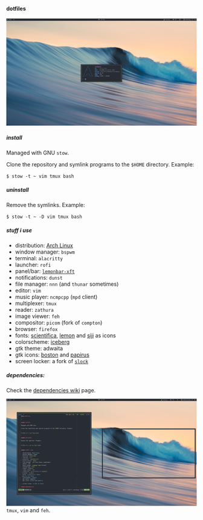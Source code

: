 #### dotfiles

![1](./.img/1.png)

##### install

Managed with GNU `stow`.

Clone the repository and symlink programs to the `$HOME` directory. Example:

```
$ stow -t ~ vim tmux bash
```

##### uninstall

Remove the symlinks. Example:

```
$ stow -t ~ -D vim tmux bash
```

##### stuff i use

- distribution: [Arch Linux](https://archlinux.org)
- window manager: `bspwm`
- terminal: `alacritty`
- launcher: `rofi`
- panel/bar: [`lemonbar-xft`](https://github.com/krypt-n/bar)
- notifications: `dunst`
- file manager: `nnn` (and `thunar` sometimes)
- editor: `vim`
- music player: `ncmpcpp` (`mpd` client)
- multiplexer: `tmux`
- reader: `zathura`
- image viewer: `feh`
- compositor: `picom` (fork of `compton`)
- browser: `firefox`
- fonts: [scientifica](https://github.com/NerdyPepper/scientifica), [lemon](https://github.com/cmvnd/fonts) and [siji](https://github.com/stark/siji) as icons
- colorscheme: [iceberg](https://github.com/cocopon/iceberg.vim)
- gtk theme: adwaita
- gtk icons: [boston](https://github.com/heychrisd/Boston-Icons) and [papirus](https://github.com/PapirusDevelopmentTeam/papirus-icon-theme)
- screen locker: a fork of [`slock`](https://github.com/cer-0/suckless/tree/iceberg/slock)

##### dependencies:

Check the [dependencies wiki](https://github.com/cer-0/dots/wiki/Dependencies) page.

![2](./.img/2.png)
`tmux`, `vim` and `feh`.
